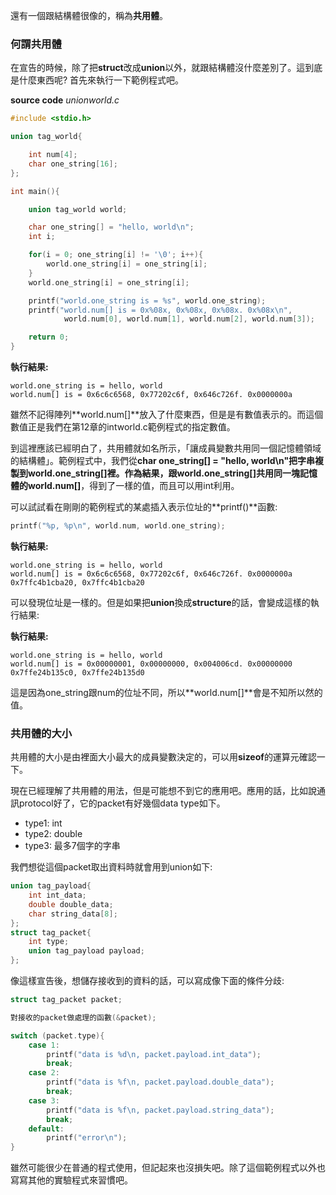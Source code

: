 還有一個跟結構體很像的，稱為**共用體**。

### 何謂共用體

在宣告的時候，除了把**struct**改成**union**以外，就跟結構體沒什麼差別了。這到底是什麼東西呢? 首先來執行一下範例程式吧。

**source code**
*unionworld.c*
```cpp
#include <stdio.h>

union tag_world{

	int num[4];
	char one_string[16];
};

int main(){

	union tag_world world;

	char one_string[] = "hello, world\n";
	int i;

	for(i = 0; one_string[i] != '\0'; i++){
		world.one_string[i] = one_string[i];
	}
	world.one_string[i] = one_string[i];

	printf("world.one_string is = %s", world.one_string);
	printf("world.num[] is = 0x%08x, 0x%08x, 0x%08x. 0x%08x\n",
			world.num[0], world.num[1], world.num[2], world.num[3]);

	return 0;
}
```
**執行結果:**
```
world.one_string is = hello, world
world.num[] is = 0x6c6c6568, 0x77202c6f, 0x646c726f. 0x0000000a
```
雖然不記得陣列**world.num[]**放入了什麼東西，但是是有數值表示的。而這個數值正是我們在第12章的intworld.c範例程式的指定數值。

到這裡應該已經明白了，共用體就如名所示，「讓成員變數共用同一個記憶體領域的結構體」。範例程式中，我們從**char one_string[] = "hello, world\n"**把字串複製到**world.one_string[]**裡。作為結果，跟**world.one_string[]**共用同一塊記憶體的**world.num[]**，得到了一樣的值，而且可以用int利用。

可以試試看在剛剛的範例程式的某處插入表示位址的**printf()**函數:

```cpp
printf("%p, %p\n", world.num, world.one_string);
```
**執行結果:**
```
world.one_string is = hello, world
world.num[] is = 0x6c6c6568, 0x77202c6f, 0x646c726f. 0x0000000a
0x7ffc4b1cba20, 0x7ffc4b1cba20
```
可以發現位址是一樣的。但是如果把**union**換成**structure**的話，會變成這樣的執行結果:

**執行結果:**
```
world.one_string is = hello, world
world.num[] is = 0x00000001, 0x00000000, 0x004006cd. 0x00000000
0x7ffe24b135c0, 0x7ffe24b135d0
```
這是因為one_string跟num的位址不同，所以**world.num[]**會是不知所以然的值。

### 共用體的大小

共用體的大小是由裡面大小最大的成員變數決定的，可以用**sizeof**的運算元確認一下。

現在已經理解了共用體的用法，但是可能想不到它的應用吧。應用的話，比如說通訊protocol好了，它的packet有好幾個data type如下。

* type1: int
* type2: double
* type3: 最多7個字的字串

我們想從這個packet取出資料時就會用到union如下:

```cpp
union tag_payload{
	int int_data;
    double double_data;
    char string_data[8];
};
struct tag_packet{
	int type;
    union tag_payload payload;
};
```
像這樣宣告後，想儲存接收到的資料的話，可以寫成像下面的條件分歧:

```cpp
struct tag_packet packet;

對接收的packet做處理的函數(&packet);

switch (packet.type){
	case 1:
    	printf("data is %d\n, packet.payload.int_data");
        break;
    case 2:
    	printf("data is %f\n, packet.payload.double_data");
        break;
    case 3:
    	printf("data is %f\n, packet.payload.string_data");
        break;
	default:
    	printf("error\n");
}
```

雖然可能很少在普通的程式使用，但記起來也沒損失吧。除了這個範例程式以外也寫寫其他的實驗程式來習慣吧。